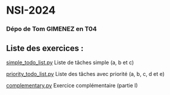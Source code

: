 # NSI-2024
### Dépo de Tom GIMENEZ en T04

## Liste des exercices :
[simple_todo_list.py](./List_of_tasks/simple_todo_list.py) Liste de tâches simple (a, b et c)

[priority_todo_list.py](./List_of_tasks/priority_todo_list.py) Liste des tâches avec priorité (a, b, c, d et e)

[complementary.py](./Complementary_exercices/complementary.py) Exercice complémentaire (partie I)
